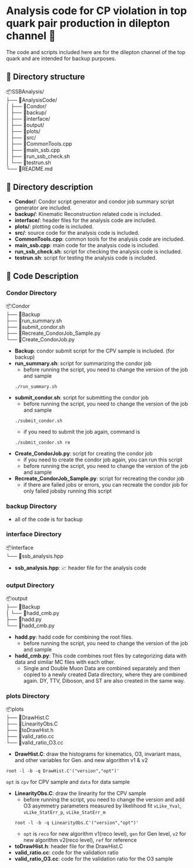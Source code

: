 # Analysis code for CP violation in top quark pair production in dilepton channel 🚀

The code and scripts included here are for the dilepton channel of the top quark and are intended for backup purposes.

## 📂 Directory structure
📦SSBAnalysis/   
├── 📂AnalysisCode/   
│ ├── 📂Condor/   
│ ├── 📂backup/   
│ ├── 📂interface/   
│ ├── 📂output/   
│ ├── 📂plots/   
│ ├── 📂src/   
│ ├── 📜CommonTools.cpp   
│ ├── 📜main_ssb.cpp   
│ ├── 📜run_ssb_check.sh   
│ └── 📜testrun.sh   
└── 📜README.md   

## 📁 Directory description
- **Condor/**: Condor script generator and condor job summary script generator are included.
- **backup/**: Kinematic Reconstruction related code is included.
- **interface/**: header files for the analysis code are included.
- **plots/**: plotting code is included.
- **src/**: source code for the analysis code is included.
- **CommonTools.cpp**: common tools for the analysis code are included.
- **main_ssb.cpp**: main code for the analysis code is included.
- **run_ssb_check.sh**: script for checking the analysis code is included.
- **testrun.sh**: script for testing the analysis code is included.

## 📜 Code Description
### Condor Directory
📦Condor   
├── 📂Backup   
├── 📜run_summary.sh   
├── 📜submit_condor.sh   
├── 📜Recreate_CondorJob_Sample.py   
└── 📜Create_CondorJob.py   
- **Backup**: condor submit script for the CPV sample is included. (for backup)
- **run_summary.sh**: script for summarizing the condor job
    - before running the script, you need to change the version of the job and sample
    ```
    ./run_summary.sh
    ```
- **submit_condor.sh**: script for submitting the condor job
    - before running the script, you need to change the version of the job and sample
    ```
    ./submit_condor.sh
    ```
    - if you need to submit the job again, command is
    ```
    ./submit_condor.sh re
    ```
- **Create_CondorJob.py**: script for creating the condor job
    - if you need to create the condor job again, you can run this script
    - before running the script, you need to change the version of the job and sample
- **Recreate_CondorJob_Sample.py**: script for recreating the condor job
    - if there are failed jobs or errors, you can recreate the condor job for only failed jobsby running this script

### backup Directory
- all of the code is for backup

### interface Directory
📦interface   
└── 📜ssb_analysis.hpp   
- **ssb_analysis.hpp**: 📈 header file for the analysis code

### output Directory
📦output   
├── 📂Backup   
│ └── 📜hadd_cmb.py   
├── 📜hadd.py   
└── 📜hadd_cmb.py   
- **hadd.py**: hadd code for combining the root files.
    - before running the script, you need to change the version of the job and sample
- **hadd_cmb.py**: This code combines root files by categorizing data with data and similar MC files with each other.
    - Single and Double Muon Data are combined separately and then copied to a newly created Data directory, where they are combined again. DY, TTV, Diboson, and ST are also created in the same way.

### plots Directory
📦plots   
├── 📜DrawHist.C   
├── 📜LinearityObs.C   
├── 📜toDrawHist.h   
├── 📜valid_ratio.cc   
└── 📜valid_ratio_O3.cc   
- **DrawHist.C**: draw the histograms for kinematics, O3, invariant mass, and other variables for Gen. and new algorithm v1 & v2
```
root -l -b -q DrawHist.C'("version","opt")'
```
```opt``` is ```cpv``` for CPV sample and ```data``` for data sample
- **LinearityObs.C**: draw the linearity for the CPV sample
    - before running the script, you need to change the version and add O3 asymmetry parameters measured by likelihood fit
    ```vLike_Yval```, ```vLike_StatErr_p```, ```vLike_StatErr_m```
    ```
    root -l -b -q LinearityObs.C'("version","opt")'
    ```
    - ```opt``` is ```reco``` for new algorithm v1(reco level), ```gen``` for Gen level, ```v2``` for new algorithm v2(reco level), ```ref``` for reference
- **toDrawHist.h**: header file for the DrawHist.C
- **valid_ratio.cc**: code for the validation ratio
- **valid_ratio_O3.cc**: code for the validation ratio for the O3 sample
